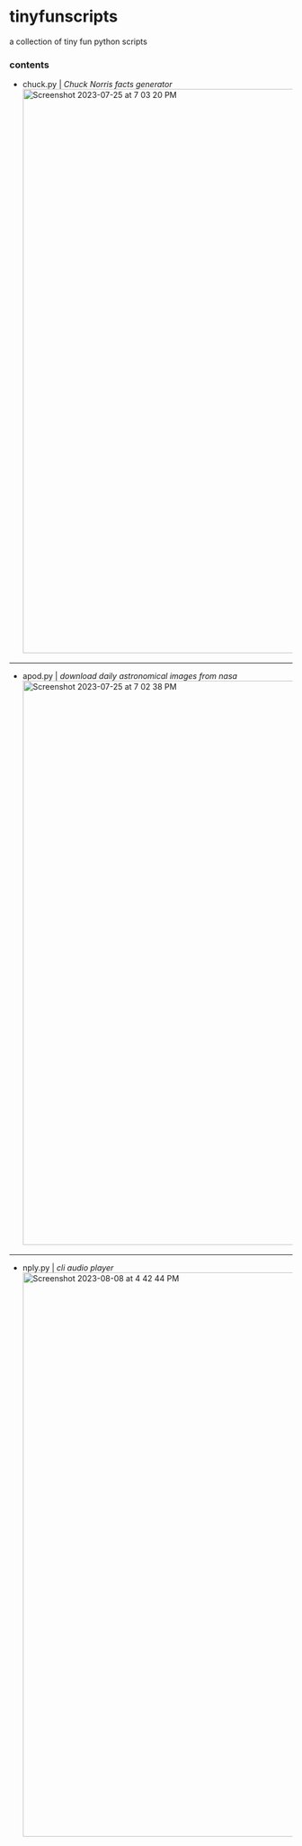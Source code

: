 # tinyfunscripts
a collection of tiny fun python scripts

### contents
- chuck.py | *Chuck Norris facts generator*
  <img width="1004" alt="Screenshot 2023-07-25 at 7 03 20 PM" src="https://github.com/YamatoSusumu/tinyfunscripts/assets/140510316/cb588e23-1045-46db-87d4-74e481c06531">
---
- apod.py  | *download daily astronomical images from nasa*
  <img width="1004" alt="Screenshot 2023-07-25 at 7 02 38 PM" src="https://github.com/YamatoSusumu/tinyfunscripts/assets/140510316/633a8571-b3e2-4dc1-a087-0398ee94bef8">
---
- nply.py  | *cli audio player*
  <img width="1004" alt="Screenshot 2023-08-08 at 4 42 44 PM" src="https://github.com/YamatoSusumu/tinyfunscripts/assets/140510316/85d813d4-52a4-43f7-a58c-d68ed402870d">
